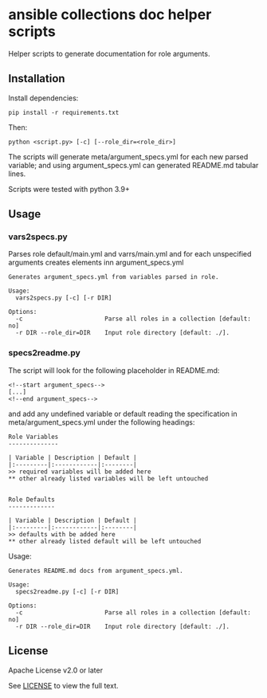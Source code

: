 # ansible collections doc helper scripts

Helper scripts to generate documentation for role arguments.

## Installation

Install dependencies:

    pip install -r requirements.txt

Then:

    python <script.py> [-c] [--role_dir=<role_dir>]

The scripts will generate meta/argument_specs.yml for each new parsed variable; and using argument_specs.yml can generated README.md tabular lines.

Scripts were tested with python 3.9+


## Usage


### vars2specs.py


Parses role default/main.yml and varrs/main.yml and for each unspecified arguments creates elements inn argument_specs.yml

```
Generates argument_specs.yml from variables parsed in role.

Usage:
  vars2specs.py [-c] [-r DIR]

Options:
  -c                       Parse all roles in a collection [default: no]
  -r DIR --role_dir=DIR    Input role directory [default: ./].
```


### specs2readme.py

The script will look for the following placeholder in README.md:
```
<!--start argument_specs-->
[...]
<!--end argument_specs-->
```

and add any undefined variable or default reading the specification in meta/argument_specs.yml under the following headings:

```
Role Variables
--------------

| Variable | Description | Default |
|:---------|:------------|:--------|
>> required variables will be added here
** other already listed variables will be left untouched


Role Defaults
-------------

| Variable | Description | Default |
|:---------|:------------|:--------|
>> defaults with be added here
** other already listed default will be left untouched
```


Usage:

```
Generates README.md docs from argument_specs.yml.

Usage:
  specs2readme.py [-c] [-r DIR]

Options:
  -c                       Parse all roles in a collection [default: no]
  -r DIR --role_dir=DIR    Input role directory [default: ./].
```


## License

Apache License v2.0 or later

See [LICENSE](LICENSE) to view the full text.